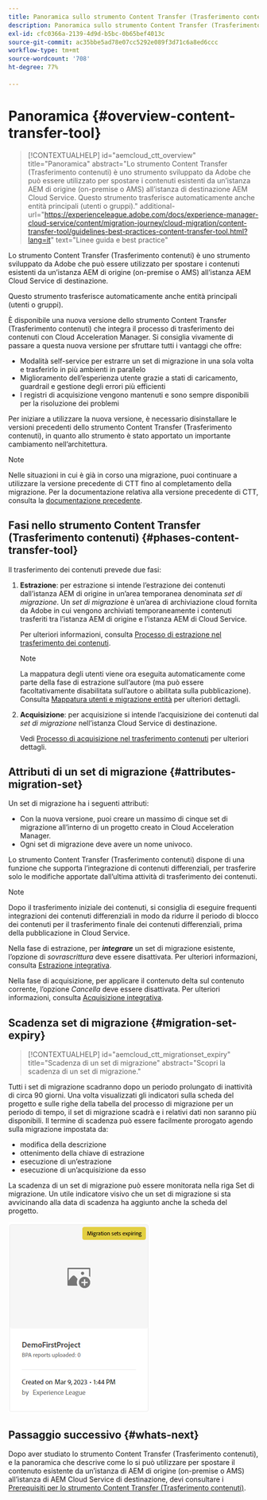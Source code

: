 ```yaml
---
title: Panoramica sullo strumento Content Transfer (Trasferimento contenuti)
description: Panoramica sullo strumento Content Transfer (Trasferimento contenuti)
exl-id: cfc0366a-2139-4d9d-b5bc-0b65bef4013c
source-git-commit: ac35bbe5ad78e07cc5292e089f3d71c6a8ed6ccc
workflow-type: tm+mt
source-wordcount: '708'
ht-degree: 77%

---
```


# Panoramica {#overview-content-transfer-tool}

>[!CONTEXTUALHELP]
>id="aemcloud_ctt_overview"
>title="Panoramica"
>abstract="Lo strumento Content Transfer (Trasferimento contenuti) è uno strumento sviluppato da Adobe che può essere utilizzato per spostare i contenuti esistenti da un’istanza AEM di origine (on-premise o AMS) all’istanza di destinazione AEM Cloud Service. Questo strumento trasferisce automaticamente anche entità principali (utenti o gruppi)."
>additional-url="https://experienceleague.adobe.com/docs/experience-manager-cloud-service/content/migration-journey/cloud-migration/content-transfer-tool/guidelines-best-practices-content-transfer-tool.html?lang=it" text="Linee guida e best practice"

Lo strumento Content Transfer (Trasferimento contenuti) è uno strumento sviluppato da Adobe che può essere utilizzato per spostare i contenuti esistenti da un’istanza AEM di origine (on-premise o AMS) all’istanza AEM Cloud Service di destinazione.

Questo strumento trasferisce automaticamente anche entità principali (utenti o gruppi).

È disponibile una nuova versione dello strumento Content Transfer (Trasferimento contenuti) che integra il processo di trasferimento dei contenuti con Cloud Acceleration Manager. Si consiglia vivamente di passare a questa nuova versione per sfruttare tutti i vantaggi che offre:

* Modalità self-service per estrarre un set di migrazione in una sola volta e trasferirlo in più ambienti in parallelo
* Miglioramento dell’esperienza utente grazie a stati di caricamento, guardrail e gestione degli errori più efficienti
* I registri di acquisizione vengono mantenuti e sono sempre disponibili per la risoluzione dei problemi

Per iniziare a utilizzare la nuova versione, è necessario disinstallare le versioni precedenti dello strumento Content Transfer (Trasferimento contenuti), in quanto allo strumento è stato apportato un importante cambiamento nell’architettura.

>[!NOTE]
>
> Nelle situazioni in cui è già in corso una migrazione, puoi continuare a utilizzare la versione precedente di CTT fino al completamento della migrazione. Per la documentazione relativa alla versione precedente di CTT, consulta la [documentazione precedente](/help/journey-migration/content-transfer-tool/ctt-legacy/overview-content-transfer-tool-legacy.md).

## Fasi nello strumento Content Transfer (Trasferimento contenuti) {#phases-content-transfer-tool}

Il trasferimento dei contenuti prevede due fasi:

1. **Estrazione**: per estrazione si intende l’estrazione dei contenuti dall’istanza AEM di origine in un’area temporanea denominata *set di migrazione*. Un *set di migrazione* è un’area di archiviazione cloud fornita da Adobe in cui vengono archiviati temporaneamente i contenuti trasferiti tra l’istanza AEM di origine e l’istanza AEM di Cloud Service.

   Per ulteriori informazioni, consulta [Processo di estrazione nel trasferimento dei contenuti](/help/journey-migration/content-transfer-tool/using-content-transfer-tool/extracting-content.md).

   >[!NOTE]
   >La mappatura degli utenti viene ora eseguita automaticamente come parte della fase di estrazione sull’autore (ma può essere facoltativamente disabilitata sull’autore o abilitata sulla pubblicazione). Consulta [Mappatura utenti e migrazione entità](/help/journey-migration/content-transfer-tool/using-content-transfer-tool/user-mapping-and-migration.md) per ulteriori dettagli.

1. **Acquisizione**: per acquisizione si intende l’acquisizione dei contenuti dal *set di migrazione* nell’istanza Cloud Service di destinazione.

   Vedi [Processo di acquisizione nel trasferimento contenuti](/help/journey-migration/content-transfer-tool/using-content-transfer-tool/ingesting-content.md) per ulteriori dettagli.

## Attributi di un set di migrazione {#attributes-migration-set}

Un set di migrazione ha i seguenti attributi:

* Con la nuova versione, puoi creare un massimo di cinque set di migrazione all’interno di un progetto creato in Cloud Acceleration Manager.
* Ogni set di migrazione deve avere un nome univoco.

Lo strumento Content Transfer (Trasferimento contenuti) dispone di una funzione che supporta l’integrazione di contenuti differenziali, per trasferire solo le modifiche apportate dall’ultima attività di trasferimento dei contenuti.

>[!NOTE]
>Dopo il trasferimento iniziale dei contenuti, si consiglia di eseguire frequenti integrazioni dei contenuti differenziali in modo da ridurre il periodo di blocco dei contenuti per il trasferimento finale dei contenuti differenziali, prima della pubblicazione in Cloud Service.

Nella fase di estrazione, per ***integrare*** un set di migrazione esistente, l’opzione di *sovrascrittura* deve essere disattivata. Per ulteriori informazioni, consulta [Estrazione integrativa](/help/journey-migration/content-transfer-tool/using-content-transfer-tool/extracting-content.md#top-up-extraction-process).

Nella fase di acquisizione, per applicare il contenuto delta sul contenuto corrente, l’opzione *Cancella* deve essere disattivata. Per ulteriori informazioni, consulta [Acquisizione integrativa](/help/journey-migration/content-transfer-tool/using-content-transfer-tool/ingesting-content.md#top-up-ingestion-process).

## Scadenza set di migrazione {#migration-set-expiry}

>[!CONTEXTUALHELP]
>id="aemcloud_ctt_migrationset_expiry"
>title="Scadenza di un set di migrazione"
>abstract="Scopri la scadenza di un set di migrazione."

Tutti i set di migrazione scadranno dopo un periodo prolungato di inattività di circa 90 giorni. Una volta visualizzati gli indicatori sulla scheda del progetto e sulle righe della tabella del processo di migrazione per un periodo di tempo, il set di migrazione scadrà e i relativi dati non saranno più disponibili. Il termine di scadenza può essere facilmente prorogato agendo sulla migrazione impostata da:

* modifica della descrizione
* ottenimento della chiave di estrazione
* esecuzione di un’estrazione
* esecuzione di un’acquisizione da esso

La scadenza di un set di migrazione può essere monitorata nella riga Set di migrazione. Un utile indicatore visivo che un set di migrazione si sta avvicinando alla data di scadenza ha aggiunto anche la scheda del progetto.

![immagine](/help/journey-migration/content-transfer-tool/assets-ctt/cttcam29.png)


## Passaggio successivo {#whats-next}

Dopo aver studiato lo strumento Content Transfer (Trasferimento contenuti), e la panoramica che descrive come lo si può utilizzare per spostare il contenuto esistente da un’istanza di AEM di origine (on-premise o AMS) all’istanza di AEM Cloud Service di destinazione, devi consultare i [Prerequisiti per lo strumento Content Transfer (Trasferimento contenuti)](/help/journey-migration/content-transfer-tool/using-content-transfer-tool/prerequisites-content-transfer-tool.md).
